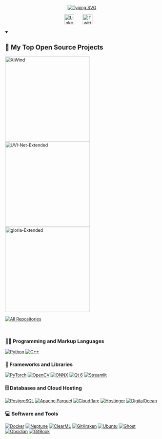 <!--
## Hi there 👋
**tuhlnaa/tuhlnaa** is a ✨ _special_ ✨ repository because its `README.md` (this file) appears on your GitHub profile.

Here are some ideas to get you started:

- 🔭 I’m currently working on ...
- 🌱 I’m currently learning ...
- 👯 I’m looking to collaborate on ...
- 🤔 I’m looking for help with ...
- 💬 Ask me about ...
- 📫 How to reach me: ...
- 😄 Pronouns: ...
- ⚡ Fun fact: ...
-->

<p align="center">
  <!-- Typing SVG by DenverCoder1 - https://github.com/DenverCoder1/readme-typing-svg -->
  <a href="https://github.com/tuhlnaa">
    <img src="https://readme-typing-svg.demolab.com?font=Fira+Code&size=22&pause=1000&center=true&color=f75c7e&width=440&height=45&lines=Computer+vision+engineer;3%2B+years+of+coding+experience" alt="Typing SVG" /></a>
</p>

<!-- Social icons section -->
<p align="center">
  <a href="https://www.linkedin.com/in/%E4%B8%96%E6%AB%AA-%E7%9B%A7-1681b8220/"><img width="32px" alt="LinkedIn" title="LinkedIn" src="https://i.imgur.com/yRpa1dQ.png"/></a>
  &#8287;&#8287;&#8287;&#8287;&#8287;
  <a href="https://twitter.com/FlameXinWind/"><img width="32px" alt="Twitter" title="Twitter" src="https://i.imgur.com/AixJgnm.png"/></a>
  &#8287;&#8287;&#8287;&#8287;&#8287;
<!--   &#8287;&#8287;&#8287;&#8287;&#8287;
  <a href="http://eyl327.mywebcommunity.org/promos/"><img width="32px" alt="Free Stuff" title="Free gifts for you" src="https://i.imgur.com/0uVwkoZ.png"/></a> -->
</p>

<details open> 
  <summary><h2>📘 My Top Open Source Projects</h2></summary>
  <!-- Repo info cards - https://github.com/anuraghazra/github-readme-stats -->
  <!-- Small repo cards (fork) - https://github.com/DenverCoder1/github-readme-stats -->
  <p align="left">
    <a href="https://github.com/tuhlnaa/XiWind"><img width="278" src="https://denvercoder1-github-readme-stats.vercel.app/api/pin/?username=tuhlnaa&repo=XiWind&theme=react&bg_color=1F222E&title_color=F85D7F&hide_border=true&icon_color=F8D866&show_icons=false"  alt="XiWind"></a>
    <a href="https://github.com/tuhlnaa/UVI-Net-Extended"><img width="278" src="https://denvercoder1-github-readme-stats.vercel.app/api/pin/?username=tuhlnaa&repo=UVI-Net-Extended&theme=react&bg_color=1F222E&title_color=F85D7F&hide_border=true&icon_color=F8D866&show_icons=false"  alt="UVI-Net-Extended"></a>
    <a href="https://github.com/tuhlnaa/gloria-Extended"><img width="278" src="https://denvercoder1-github-readme-stats.vercel.app/api/pin/?username=tuhlnaa&repo=gloria-Extended&theme=react&bg_color=1F222E&title_color=F85D7F&hide_border=true&icon_color=F8D866&show_icons=false"  alt="gloria-Extended"></a>
</p>

  <a href="https://github.com/tuhlnaa?tab=repositories"><img alt="All Repositories" title="All Repositories" src="https://custom-icon-badges.demolab.com/badge/-Click%20Here%20For%20All%20My%20Repos-1F222E?style=for-the-badge&logoColor=white&logo=repo"/></a>
</details>
<br>

### 👨‍💻 Programming and Markup Languages
<p>
  <a href="#" target="_blank"><img alt="Python" src="https://img.shields.io/badge/Python-000?style=flat-square&logo=python"></a>
  <a href="#" target="_blank"><img alt="C++" src="https://img.shields.io/badge/C%2B%2B-000?style=flat-square&logo=cplusplus"></a>
</p>

### 🧰 Frameworks and Libraries
<p>
  <a href="#"><img alt="PyTorch" src="https://img.shields.io/badge/PyTorch-000?style=flat-square&logo=pytorch"></a>
  <a href="#"><img alt="OpenCV" src="https://img.shields.io/badge/OpenCV-000?style=flat-square&logo=opencv"></a>
  <a href="#"><img alt="ONNX" src="https://img.shields.io/badge/ONNX-000?logo=onnx"></a>
  <a href="#"><img alt="Qt 6" src="https://img.shields.io/badge/Qt-000?style=flat-square&logo=qt"></a>
  <a href="#"><img alt="Streamlit" src="https://img.shields.io/badge/Streamlit-000?style=flat-square&logo=streamlit"></a>
</p>

### 🗄️ Databases and Cloud Hosting
<p>
  <a href="#"><img alt="PostgreSQL" src="https://img.shields.io/badge/PostgreSQL-000?style=flat-square&logo=postgresql"></a>
  <a href="#"><img alt="Apache Parquet" src="https://img.shields.io/badge/Apache%20Parquet-000?style=flat-square&logo=apacheparquet"></a>
  <a href="#"><img alt="Cloudflare" src="https://img.shields.io/badge/Cloudflare-000?style=flat-square&logo=cloudflare"></a>
  <a href="#"><img alt="Hostinger" src="https://img.shields.io/badge/Hostinger-000?style=flat-square&logo=hostinger"></a>
  <a href="#"><img alt="DigitalOcean" src="https://img.shields.io/badge/DigitalOcean-000?style=flat-square&logo=digitalocean"></a>
  
</p>

### 💻 Software and Tools
<p>
  <a href="#"><img alt="Docker" src="https://img.shields.io/badge/Docker-000?style=flat-square&logo=Docker"></a>
  <a href="#"><img alt="Neptune" src="https://img.shields.io/badge/Neptune-000?style=flat-square&logo=neptune"></a>
  <a href="#"><img alt="ClearML" src="https://custom-icon-badges.demolab.com/badge/ClearML-000.svg?logo=38647316&logoColor=000"></a>
  <a href="#"><img alt="GitKraken" src="https://img.shields.io/badge/GitKraken-000?style=flat-square&logo=gitkraken"></a>
  <a href="#"><img alt="Ubuntu" src="https://img.shields.io/badge/Ubuntu-000?style=flat-square&logo=ubuntu"></a>
  <a href="#"><img alt="Ghost" src="https://img.shields.io/badge/Ghost-000?style=flat-square&logo=ghost"></a>
  <a href="#"><img alt="Obsidian" src="https://img.shields.io/badge/Obsidian-000?style=flat-square&logo=obsidian"></a>
  <a href="#"><img alt="GitBook" src="https://img.shields.io/badge/GitBook-000?style=flat-square&logo=gitbook"></a>
</p>
